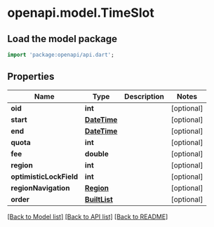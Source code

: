 # openapi.model.TimeSlot

## Load the model package
```dart
import 'package:openapi/api.dart';
```

## Properties
Name | Type | Description | Notes
------------ | ------------- | ------------- | -------------
**oid** | **int** |  | [optional] 
**start** | [**DateTime**](DateTime.md) |  | [optional] 
**end** | [**DateTime**](DateTime.md) |  | [optional] 
**quota** | **int** |  | [optional] 
**fee** | **double** |  | [optional] 
**region** | **int** |  | [optional] 
**optimisticLockField** | **int** |  | [optional] 
**regionNavigation** | [**Region**](Region.md) |  | [optional] 
**order** | [**BuiltList<Order>**](Order.md) |  | [optional] 

[[Back to Model list]](../README.md#documentation-for-models) [[Back to API list]](../README.md#documentation-for-api-endpoints) [[Back to README]](../README.md)


